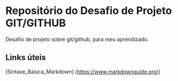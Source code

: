 # Repositório do Desafio de Projeto GIT/GITHUB
  Desafio de projeto sobre git/github, para meu aprendizado.

## Links úteis
[Sintaxe_Básica_Markdown] (https://www.markdownguide.org/)
